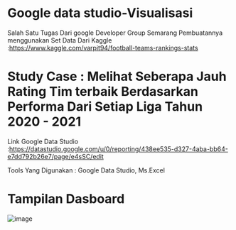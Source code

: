 # Google data studio-Visualisasi
Salah Satu Tugas Dari google Developer Group Semarang Pembuatannya menggunakan Set Data Dari Kaggle :https://www.kaggle.com/varpit94/football-teams-rankings-stats

# Study Case : Melihat Seberapa Jauh Rating Tim terbaik Berdasarkan Performa Dari Setiap Liga Tahun 2020 - 2021




Link Google Data Studio :https://datastudio.google.com/u/0/reporting/438ee535-d327-4aba-bb64-e7dd792b26e7/page/e4sSC/edit


Tools Yang Digunakan : Google Data Studio, Ms.Excel 

# Tampilan Dasboard

![image](https://user-images.githubusercontent.com/36734209/124443298-c20f6d80-dda7-11eb-827e-84e728bf4f3d.png)
